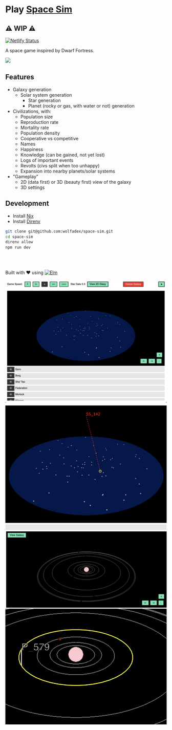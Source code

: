 # Play [Space Sim](https://space-sim.netlify.app/)

## ⚠️ WIP ⚠️

[![Netlify Status](https://api.netlify.com/api/v1/badges/cb086d27-2785-46ec-b180-a4ce21231f58/deploy-status)](https://app.netlify.com/sites/space-sim/deploys)

A space game inspired by Dwarf Fortress.

<img src="./media/Screen Recording 2022-09-11.gif" />

## Features

- Galaxy generation
  - Solar system generation
    - Star generation
    - Planet (rocky or gas, with water or not) generation
- Civilizations, with:
  - Population size
  - Reproduction rate
  - Mortality rate
  - Population density
  - Cooperative vs competitive
  - Names
  - Happiness
  - Knowledge (can be gained, not yet lost)
  - Logs of important events
  - Revolts (civs split when too unhappy)
  - Expansion into nearby planets/solar systems
- "Gameplay"
  - 2D (data first) or 3D (beauty first) view of the galaxy
  - 3D settings

## Development

- Install [Nix](https://nixos.org/download.html)
- Install [Direnv](https://direnv.net/)

```bash
git clone git@github.com:wolfadex/space-sim.git
cd space-sim
direnv allow
npm run dev
```

<br />
<br />

Built with ♥ using <a href="https://elm-lang.org/"><img alt="Elm" src="./elm-favicon.ico" width=20></a>

<img src="./media/Screen Shot 2022-09-11 at 4.22.20 PM.png">
<img src="./media/Screen Shot 2022-09-11 at 4.22.29 PM.png">
<img src="./media/Screen Shot 2022-09-11 at 4.22.52 PM.png">
<img src="./media/Screen Shot 2022-09-11 at 4.23.10 PM.png">
